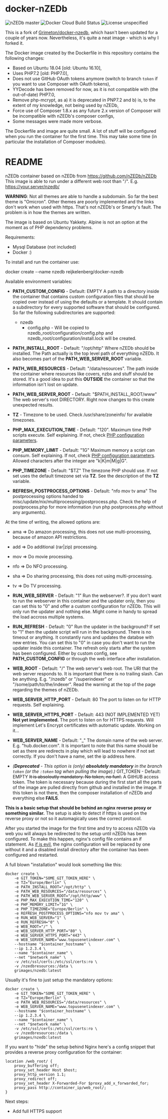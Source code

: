 # docker-nZEDb

![nZEDb master](https://img.shields.io/badge/nZEDb-master-green.svg)
![Docker Cloud Build Status](https://img.shields.io/docker/cloud/build/reijkelenberg/docker-nzedb.svg)
![License unspecified](https://img.shields.io/badge/license-unspecified-blue.svg)

This is a fork of [Grimeton/docker-nzedb](https://github.com/Grimeton/docker-nzedb), which hasn't been updated for a couple of years now. Nevertheless, it's quite a neat image - which is why I forked it. 

The Docker image created by the Dockerfile in this repository contains the following changes:
* Based on Ubuntu 18.04 [old: Ubuntu 16.10],
* Uses PHP7.2 [old: PHP7.0],
* Does not use GitHub OAuth tokens anymore (switch to branch `token` if you want to use Composer with OAuth tokens),
* YYDecode has been removed for now, as it is not compatible with (the out-of-date) PHP7.0,
* Remove php-mcrypt, as a) it is deprecated in PNP7.2 and b) is, to the extent of my knowledge, not being used by nZEDb,
* Force use of Composer 1.8.x as any future 2.x version of Composer will be incompatible with nZEDb's composer configs,
* Some messages were made more verbose.

The Dockerfile and image are quite small. A lot of stuff will be configured when you run the container for the first time. This may take some time (in particular the installation of Composer modules).

# README

nZEDb container based on nZEDb from https://github.com/nZEDb/nZEDb
This image is able to run under a different web root than "/". E.g. https://your.server/nzedb/

**WARNING**: Not all themes are able to handle a subdomain. So far the best theme is "Omicron". Other themes are poorly implemented and the links don't work when used with https. That's not nZEDb's or Smarty's fault. The problem is in how the themes are written. 

The image is based on Ubuntu Yakkety. Alpine is not an option at the moment as of PHP dependency problems.

Requirements:

- Mysql Database (not included)
- Docker :)

To install and run the container use:

docker create --name nzedb reijkelenberg/docker-nzedb

Available environment variables:

* **PATH_CUSTOM_CONFIG** - Default: EMPTY
A path to a directory inside the container that contains custom configuration files that should be copied over instead of using the defaults or a template. It should contain a subdirectory for every supported software that should be configured. So far the following subdirectories are supported:
    * nzedb
        * config.php - Will be copied to nzedb_root/configuration/config.php and nzedb_root/configuration/install.lock will be created.


* **PATH_INSTALL_ROOT** - Default: "/opt/http"
 Where nZEDb should be installed. The Path actually is the top level path of everything nZEDb. It also becomes part of the **PATH_WEB_SERVER_ROOT** variable. 

* **PATH_WEB_RESOURCES** - Default: "/data/resources".
The path inside the container where resources like covers, nzbs and stuff should be stored. It's a good idea to put this **OUTSIDE** the container so that the information isn't lost on update. 

* **PATH_WEB_SERVER_ROOT** - Default: "$PATH_INSTALL_ROOT/www"
The web server's root DIRECTORY. Right now changes to this create unexpected results.

* **TZ** - Timezone to be used. 
Check /usr/share/zoneinfo/ for available timezones.

* **PHP_MAX_EXECUTION_TIME** - Default: "120".
Maximum time PHP scripts execute. Self explaining. If not, check [PHP configuration parameters](http://php.net/manual/en/info.configuration.php#ini.max-execution-time).

* **PHP_MEMORY_LIMIT** - Default: "1G"
Maximum memory a script can consum. Self explaining. If not, check [PHP configuration parameters](http://php.net/manual/en/ini.core.php#ini.memory-limit). Allowed characters after the integer are "k|K|m|M|g|G". 

* **PHP_TIMEZONE** - Default: "$TZ"
The timezone PHP should use. If not set uses the default timezone set via **TZ**. See the description of the **TZ** variable.

* **REFRESH_POSTPROCESS_OPTIONS** - Default: "nfo mov tv ama"
The postprocessing options handed to misc/update/nix/multiprocessing/postprocess.php. Check the help of postprocess.php for more information (run php postprocess.php without any arguments).

 At the time of writing, the allowed options are:
 * ama => Do amazon processing, this does not use multi-processing, because of amazon API restrictions.
 * add => Do additional (rar|zip) processing.
 * mov => Do movie processing.
 * nfo => Do NFO processing.
 * sha => Do sharing processing, this does not using multi-processing.
 * tv  => Do TV processing.


* **RUN_WEB_SERVER** - Default: "1"
Run the webserver?. If you don't want to run the webserver in this container and the updater only, then you can set this to "0" and offer a custom configuration for nZEDb. This will only run the updater and nothing else. Might come in handy to spread the load accross multiple systems.

* **RUN_REFRESH** - Default: "0"
Run the updater in the background? If set to "1" then the update script will run in the background. There is no timeout or anything. It constantly runs and updates the databse with new entries. You can set this to "0" in case you don't want to run the updater inside this container. The refresh only starts after the system has been configured. Either by custom config, see **PATH_CUSTOM_CONFIG** or through the web interface after installation.

* **WEB_ROOT** - Default: "/"
The web server's web root. The URI that the web server responds to. It is important that there is no trailing slash. Can be anything. E.g. "/nzedb" or "/superindexer" or "/some/path/to/the/indexer". Read the warning at the top of the page regarding the themes of nZEDb.

* **WEB_SERVER_HTTP_PORT** - Default: 80
The port to listen on for HTTP requests. Self explaining.

* **WEB_SERVER_HTTPS_PORT** - Default: 443 (NOT IMPLEMENTED YET)
**Not yet implemented.** The port to listen on for HTTPS requests. Will implement Let's Encrypt certificates with automatic update. Working on it...

* **WEB_SERVER_NAME** - Default: "_"
The domain name of the web server. E.g. "hub.docker.com". It is important to note that this name should be set as there are redirects in play which will lead to nowhere if not set correctly. If you don't have a name, set the ip address here.

* *(**Deprecated** - This option is (only) **absolutely mandatory** in the branch `token` (or the `:token` tag when pulling the image).)* GIT_TOKEN - Default: EMPTY
~~It is absoloutly mandatory. No token, no fun!.~~ A GitHUB access token. The token is necessary because during the first start all the parts of the image are pulled directly from github and installed in the image. If this token is not there, then the composer installation of nZEDb and everything else **FAILS**.

**This is a basic setup that should be behind an nginx reverse proxy or something similar.**
The setup is able to detect if https is used on the reverse proxy or not so it automagically uses the correct protocol.

After you started the image for the first time and try to access nZEDb via web you will always be redirected to the setup until nZEDb has been configured. To make this happen, nginx's config file contains an if statement. As [if is evil](https://www.nginx.com/resources/wiki/start/topics/depth/ifisevil/), the nginx configuration will be replaced by one without it and a disabled install directory after the container has been configured and restarted. 

A full blown "installation" would look something like this:

    docker create \
        -e GIT_TOKEN="SOME_GIT_TOKEN_HERE" \
        -e TZ="Europe/Berlin" \
        -e PATH_INSTALL_ROOT="/opt/http" \
        -e PATH_WEB_RESOURCES="/data/resources" \
        -e PATH_WEB_SERVER_ROOT="/opt/http/www" \
        -e PHP_MAX_EXECUTION_TIME="120" \
        -e PHP_MEMORY_LIMIT="1G" \
        -e PHP_TIMEZONE="Europe/Berlin" \
        -e REFRESH_POSTPROCESS_OPTIONS="nfo mov tv ama" \
        -e RUN_WEB_SERVER="1" \
        -e RUN_REFRESH="0" \
        -e WEB_ROOT="/" \
        -e WEB_SERVER_HTTP_PORT="80" \
        -e WEB_SERVER_HTTPS_PORT="443" \
        -e WEB_SERVER_NAME="www.topusenetindexer.com" \
        --hostname "$container_hostname" \
        --ip 1.2.3.4 \
        --name "$container_name" \
        --net "$network_name" \
        -v /etc/ssl/certs:/etc/ssl/certs:ro \
        -v /nzedbresources:/data \
        grimages/nzedb:latest

Usually it's fine to just setup the mandatory options:


    docker create \
        -e GIT_TOKEN="SOME_GIT_TOKEN_HERE" \
        -e TZ="Europe/Berlin" \
        -e PATH_WEB_RESOURCES="/data/resources" \
        -e WEB_SERVER_NAME="www.topusenetindexer.com" \
        --hostname "$container_hostname" \
        --ip 1.2.3.4 \
        --name "$container_name" \
        --net "$network_name" \
        -v /etc/ssl/certs:/etc/ssl/certs:ro \
        -v /nzedbresources:/data \
        grimages/nzedb:latest


If you want to "hide" the setup behind Nginx here's a config snippet that provides a reverse proxy configuration for the container: 

    location /web_root/ {
        proxy_buffering off;
        proxy_set_header Host $host;
        proxy_http_version 1.1;
        proxy_redirect off;
        proxy_set_header X-Forwarded-For $proxy_add_x_forwarded_for;
        proxy_pass http://container_ip/web_root/;
    }

Next steps:

- Add full HTTPS support

